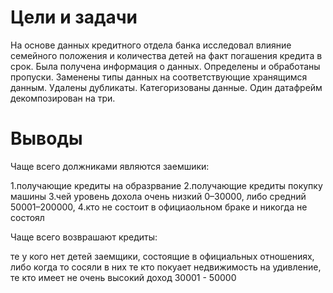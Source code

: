 # Цели и задачи
На основе данных кредитного отдела банка исследовал влияние семейного положения и
количества детей на факт погашения кредита в срок. Была получена информация о
данных. Определены и обработаны пропуски. Заменены типы данных на соответствующие
хранящимся данным. Удалены дубликаты. Категоризованы данные. Один датафрейм декомпозирован на три.


# Выводы
Чаще всего должниками являются заемшики:

1.получающие кредиты на образрвание
2.получающие кредиты покупку машины
3.чей уровень дохола очень низкий 0–30000, либо средний 50001–200000,
4.кто не состоит в официаольном браке и никогда не состоял

Чаще всего возврашают кредиты:

те у кого нет детей
заемщики, состоящие в официальных отношениях, либо когда то сосяли в них
те кто покуает недвижимость
на удивление, те кто имеет не очень высокий доход 30001 - 50000
